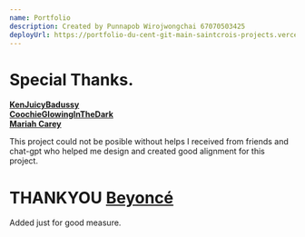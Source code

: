 ```yaml
---
name: Portfolio
description: Created by Punnapob Wirojwongchai 67070503425
deployUrl: https://portfolio-du-cent-git-main-saintcrois-projects.vercel.app/
---
```


# Special Thanks.
[**KenJuicyBadussy**](https://www.instagram.com/kennly_kj/) <br>
[**CoochieGlowingInTheDark**](https://www.instagram.com/mantawithdatea/) <br>
[**Mariah Carey**](https://www.instagram.com/frank_time10/)

This project could not be posible without helps I received from friends and chat-gpt who helped me design and created good alignment for this project.

# THANKYOU [**Beyoncé**](https://www.instagram.com/beyonce/)

Added just for good measure.

